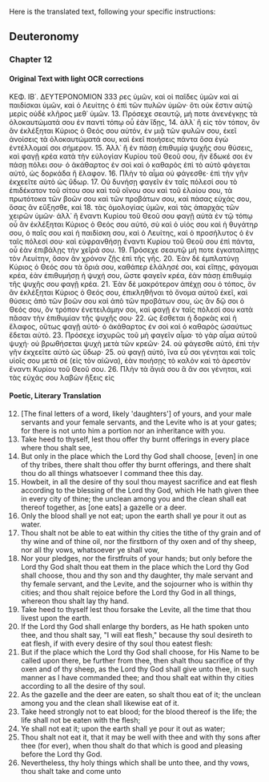 Here is the translated text, following your specific instructions:

## Deuteronomy

### Chapter 12

#### Original Text with light OCR corrections

ΚΕΦ. ΙΒ΄. ΔΕΥΤΕΡΟΝΟΜΙΟΝ 333
ρες ὑμῶν, καὶ οἱ παῖδες ὑμῶν καὶ αἱ παιδίσκαι ὑμῶν, καὶ ὁ Λευίτης ὁ ἐπὶ τῶν πυλῶν ὑμῶν· ὅτι οὐκ ἔστιν αὐτῷ μερὶς οὐδὲ κλῆρος μεθ᾽ ὑμῶν.
13. Πρόσεχε σεαυτῷ, μή ποτε ἀνενέγκῃς τὰ ὁλοκαυτώματά σου ἐν παντὶ τόπῳ οὗ ἐὰν ἴδῃς,
14. ἀλλ᾽ ἢ εἰς τὸν τόπον, ὃν ἂν ἐκλέξηται Κύριος ὁ Θεός σου αὐτόν, ἐν μιᾷ τῶν φυλῶν σου, ἐκεῖ ἀνοίσεις τὰ ὁλοκαυτώματά σου, καὶ ἐκεῖ ποιήσεις πάντα ὅσα ἐγὼ ἐντέλλομαί σοι σήμερον.
15. Ἀλλ᾽ ἢ ἐν πάσῃ ἐπιθυμίᾳ ψυχῆς σου θύσεις, καὶ φαγῇ κρέα κατὰ τὴν εὐλογίαν Κυρίου τοῦ Θεοῦ σου, ἣν ἔδωκέ σοι ἐν πάσῃ πόλει σου· ὁ ἀκάθαρτος ἐν σοὶ καὶ ὁ καθαρὸς ἐπὶ τὸ αὐτὸ φάγεται αὐτό, ὡς δορκάδα ἢ ἔλαφον.
16. Πλὴν τὸ αἷμα οὐ φάγεσθε· ἐπὶ τὴν γῆν ἐκχεεῖτε αὐτὸ ὡς ὕδωρ.
17. Οὐ δυνήσῃ φαγεῖν ἐν ταῖς πόλεσί σου τὸ ἐπιδέκατον τοῦ σίτου σου καὶ τοῦ οἴνου σου καὶ τοῦ ἐλαίου σου, τὰ πρωτότοκα τῶν βοῶν σου καὶ τῶν προβάτων σου, καὶ πάσας εὐχάς σου, ὅσας ἂν εὔξησθε, καὶ
18. τὰς ὁμολογίας ὑμῶν, καὶ τὰς ἀπαρχὰς τῶν χειρῶν ὑμῶν· ἀλλ᾽ ἢ ἔναντι Κυρίου τοῦ Θεοῦ σου φαγῇ αὐτὰ ἐν τῷ τόπῳ οὗ ἂν ἐκλέξηται Κύριος ὁ Θεός σου αὐτό, σὺ καὶ ὁ υἱός σου καὶ ἡ θυγάτηρ σου, ὁ παῖς σου καὶ ἡ παιδίσκη σου, καὶ ὁ Λευίτης, καὶ ὁ προσήλυτος ὁ ἐν ταῖς πόλεσί σου· καὶ εὐφρανθήσῃ ἔναντι Κυρίου τοῦ Θεοῦ σου ἐπὶ πάντα, οὗ ἐὰν ἐπιβάλῃς τὴν χεῖρά σου.
19. Πρόσεχε σεαυτῷ μή ποτε ἐγκαταλίπῃς τὸν Λευίτην, ὅσον ἂν χρόνον ζῇς ἐπὶ τῆς γῆς.
20. Ἐὰν δὲ ἐμπλατύνῃ Κύριος ὁ Θεός σου τὰ ὅριά σου, καθάπερ ἐλάλησέ σοι, καὶ εἴπῃς, φάγομαι κρέα, ἐὰν ἐπιθυμήσῃ ἡ ψυχή σου, ὥστε φαγεῖν κρέα, ἐὰν πάσῃ ἐπιθυμίᾳ τῆς ψυχῆς σου φαγῇ κρέα.
21. Ἐὰν δὲ μακρότερον ἀπέχῃ σου ὁ τόπος, ὃν ἂν ἐκλέξηται Κύριος ὁ Θεός σου, ἐπικληθῆναι τὸ ὄνομα αὐτοῦ ἐκεῖ, καὶ θύσεις ἀπὸ τῶν βοῶν σου καὶ ἀπὸ τῶν προβάτων σου, ὡς ἂν δῷ σοι ὁ Θεός σου, ὃν τρόπον ἐνετειλάμην σοι, καὶ φαγῇ ἐν ταῖς πόλεσί σου κατὰ πᾶσαν τὴν ἐπιθυμίαν τῆς ψυχῆς σου·
22. ὡς ἔσθεται ἡ δορκὰς καὶ ἡ ἔλαφος, οὕτως φαγῇ αὐτό· ὁ ἀκάθαρτος ἐν σοὶ καὶ ὁ καθαρὸς ὡσαύτως ἔδεται αὐτό.
23. Πρόσεχε ἰσχυρῶς τοῦ μὴ φαγεῖν αἷμα· τὸ γὰρ αἷμα αὐτοῦ ψυχή· οὐ βρωθήσεται ψυχὴ μετὰ τῶν κρεῶν·
24. οὐ φάγεσθε αὐτό, ἐπὶ τὴν γῆν ἐκχεεῖτε αὐτὸ ὡς ὕδωρ·
25. οὐ φαγῇ αὐτό, ἵνα εὖ σοι γένηται καὶ τοῖς υἱοῖς σου μετὰ σέ (εἰς τὸν αἰῶνα), ἐὰν ποιήσῃς τὸ καλὸν καὶ τὸ ἀρεστὸν ἔναντι Κυρίου τοῦ Θεοῦ σου.
26. Πλὴν τὰ ἅγιά σου ἃ ἂν σοι γένηται, καὶ τὰς εὐχάς σου λαβὼν ἥξεις εἰς

#### Poetic, Literary Translation

12. [The final letters of a word, likely 'daughters'] of yours, and your male servants and your female servants, and the Levite who is at your gates; for there is not unto him a portion nor an inheritance with you.
13. Take heed to thyself, lest thou offer thy burnt offerings in every place where thou shalt see,
14. But only in the place which the Lord thy God shall choose, [even] in one of thy tribes, there shalt thou offer thy burnt offerings, and there shalt thou do all things whatsoever I command thee this day.
15. Howbeit, in all the desire of thy soul thou mayest sacrifice and eat flesh according to the blessing of the Lord thy God, which He hath given thee in every city of thine; the unclean among you and the clean shall eat thereof together, as [one eats] a gazelle or a deer.
16. Only the blood shall ye not eat; upon the earth shall ye pour it out as water.
17. Thou shalt not be able to eat within thy cities the tithe of thy grain and of thy wine and of thine oil, nor the firstborn of thy oxen and of thy sheep, nor all thy vows, whatsoever ye shall vow,
18. Nor your pledges, nor the firstfruits of your hands; but only before the Lord thy God shalt thou eat them in the place which the Lord thy God shall choose, thou and thy son and thy daughter, thy male servant and thy female servant, and the Levite, and the sojourner who is within thy cities; and thou shalt rejoice before the Lord thy God in all things, whereon thou shalt lay thy hand.
19. Take heed to thyself lest thou forsake the Levite, all the time that thou livest upon the earth.
20. If the Lord thy God shall enlarge thy borders, as He hath spoken unto thee, and thou shalt say, "I will eat flesh," because thy soul desireth to eat flesh, if with every desire of thy soul thou eatest flesh:
21. But if the place which the Lord thy God shall choose, for His Name to be called upon there, be further from thee, then shalt thou sacrifice of thy oxen and of thy sheep, as the Lord thy God shall give unto thee, in such manner as I have commanded thee; and thou shalt eat within thy cities according to all the desire of thy soul.
22. As the gazelle and the deer are eaten, so shalt thou eat of it; the unclean among you and the clean shall likewise eat of it.
23. Take heed strongly not to eat blood; for the blood thereof is the life; the life shall not be eaten with the flesh;
24. Ye shall not eat it; upon the earth shall ye pour it out as water;
25. Thou shalt not eat it, that it may be well with thee and with thy sons after thee (for ever), when thou shalt do that which is good and pleasing before the Lord thy God.
26. Nevertheless, thy holy things which shall be unto thee, and thy vows, thou shalt take and come unto